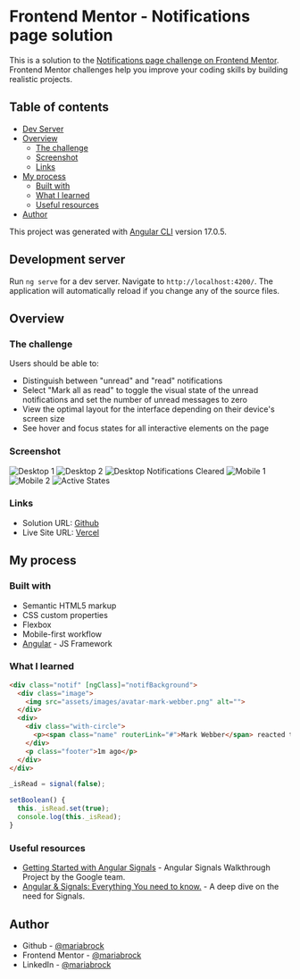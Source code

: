 # Frontend Mentor - Notifications page solution

This is a solution to the [Notifications page challenge on Frontend Mentor](https://www.frontendmentor.io/challenges/notifications-page-DqK5QAmKbC). Frontend Mentor challenges help you improve your coding skills by building realistic projects. 

## Table of contents

- [Dev Server](#development-server)
- [Overview](#overview)
  - [The challenge](#the-challenge)
  - [Screenshot](#screenshot)
  - [Links](#links)
- [My process](#my-process)
  - [Built with](#built-with)
  - [What I learned](#what-i-learned)
  - [Useful resources](#useful-resources)
- [Author](#author)

This project was generated with [Angular CLI](https://github.com/angular/angular-cli) version 17.0.5.

## Development server

Run `ng serve` for a dev server. Navigate to `http://localhost:4200/`. The application will automatically reload if you change any of the source files.

## Overview

### The challenge

Users should be able to:

- Distinguish between "unread" and "read" notifications
- Select "Mark all as read" to toggle the visual state of the unread notifications and set the number of unread messages to zero
- View the optimal layout for the interface depending on their device's screen size
- See hover and focus states for all interactive elements on the page

### Screenshot

![Desktop 1](src/assets/images/screenshots/desktop-notif-page-1.png)
![Desktop 2](src/assets/images/screenshots/desktop-notif-page-2.png)
![Desktop Notifications Cleared](src/assets/images/screenshots/desktop-notif-page-cleared.png)
![Mobile 1](src/assets/images/screenshots/notif-page-mobile.png)
![Mobile 2](src/assets/images/screenshots/notif-page-mobile-2.png)
![Active States](src/assets/images/screenshots/active-states-compilation.png)

### Links

- Solution URL: [Github](https://github.com/mariabrock/frontendmentorio-notifications-page-angular)
- Live Site URL: [Vercel]([https://mariabrock.github.io/frontendmentorio-notifications-page-angular/](https://frontendmentorio-notifications-page-angular.vercel.app/))

## My process

### Built with

- Semantic HTML5 markup
- CSS custom properties
- Flexbox
- Mobile-first workflow
- [Angular](https://angular.io/) - JS Framework

### What I learned

```html
<div class="notif" [ngClass]="notifBackground">
  <div class="image">
    <img src="assets/images/avatar-mark-webber.png" alt="">
  </div>
  <div>
    <div class="with-circle">
      <p><span class="name" routerLink="#">Mark Webber</span> reacted to your recent post <span class="event post" routerLink="#">My first tournament today!</span></p><span [ngClass]="iconDisplay"><i class="fa-solid fa-circle fa-xs"></i></span>
    </div>
    <p class="footer">1m ago</p>
  </div>
</div>
```
```ts
_isRead = signal(false);

setBoolean() {
  this._isRead.set(true);
  console.log(this._isRead);
}
```

### Useful resources

- [Getting Started with Angular Signals](https://codelabs.developers.google.com/angular-signals#0) - Angular Signals Walkthrough Project by the Google team.
- [Angular & Signals: Everything You need to know.](https://dev.to/this-is-angular/angular-signals-everything-you-need-to-know-2b7g) - A deep dive on the need for Signals.

## Author

- Github - [@mariabrock](https://github.com/mariabrock)
- Frontend Mentor - [@mariabrock](https://www.frontendmentor.io/profile/mariabrock)
- LinkedIn - [@mariabrock](https://www.linkedin.com/in/maria-brock/)
